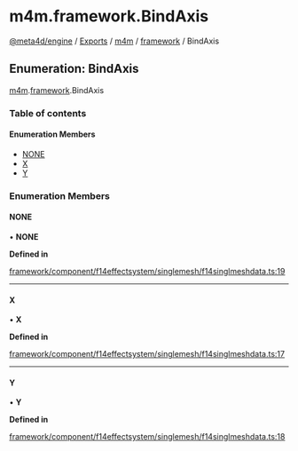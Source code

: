 # m4m.framework.BindAxis

[@meta4d/engine](../) / [Exports](../modules/) / [m4m](../modules/m4m.md) / [framework](../modules/m4m.framework.md) / BindAxis

## Enumeration: BindAxis

[m4m](../modules/m4m.md).[framework](../modules/m4m.framework.md).BindAxis

### Table of contents

#### Enumeration Members

* [NONE](m4m.framework.BindAxis.md#none)
* [X](m4m.framework.BindAxis.md#x)
* [Y](m4m.framework.BindAxis.md#y)

### Enumeration Members

#### NONE

• **NONE**

**Defined in**

[framework/component/f14effectsystem/singlemesh/f14singlmeshdata.ts:19](https://github.com/meta4d-me/meta4d-engine/blob/cf6bfe6/src/framework/component/f14effectsystem/singlemesh/f14singlmeshdata.ts#L19)

***

#### X

• **X**

**Defined in**

[framework/component/f14effectsystem/singlemesh/f14singlmeshdata.ts:17](https://github.com/meta4d-me/meta4d-engine/blob/cf6bfe6/src/framework/component/f14effectsystem/singlemesh/f14singlmeshdata.ts#L17)

***

#### Y

• **Y**

**Defined in**

[framework/component/f14effectsystem/singlemesh/f14singlmeshdata.ts:18](https://github.com/meta4d-me/meta4d-engine/blob/cf6bfe6/src/framework/component/f14effectsystem/singlemesh/f14singlmeshdata.ts#L18)
